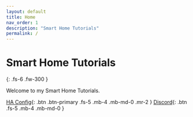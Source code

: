 ```yaml
---
layout: default
title: Home
nav_order: 1
description: "Smart Home Tutorials"
permalink: /
---
```


# Smart Home Tutorials
{: .fs-6 .fw-300 }

Welcome to my Smart Home Tutorials.   

[HA Config](https://github.com/dmatik/homeassistant-config){: .btn .btn-primary .fs-5 .mb-4 .mb-md-0 .mr-2 } [Discord](https://discord.gg/ayZ3Kkg){: .btn .fs-5 .mb-4 .mb-md-0 }

